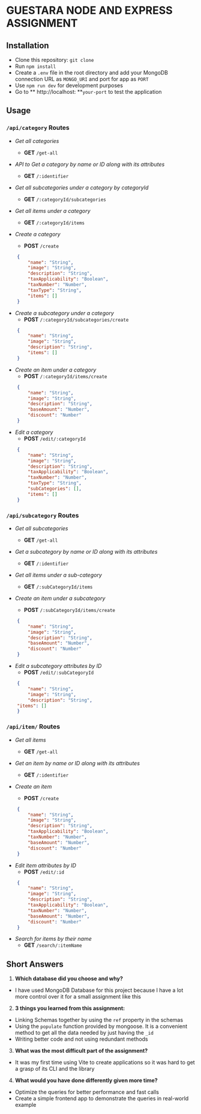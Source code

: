 # GUESTARA NODE AND EXPRESS ASSIGNMENT

## Installation

- Clone this repository: `git clone`
- Run `npm install`
- Create a `.env` file in the root directory and add your MongoDB connection URL as `MONGO_URI` and port for app as `PORT`
- Use `npm run dev` for development purposes
- Go to ** http://localhost: **`your-port` to test the application

## Usage

### `/api/category` Routes

- *Get all categories*
  -  **GET**  `/get-all` 

- *API to Get a category by name or ID along with its attributes*
  -  **GET**  `/:identifier`

- *Get all subcategories under a category by categoryId*
  -  **GET**  `/:categoryId/subcategories`

- *Get all items under a category*
  -  **GET**  `/:categoryId/items`

- *Create a category*
  -  **POST**  `/create`
```JSON
	{
		"name": "String",
		"image": "String",
		"description": "String",
		"taxApplicability": "Boolean",
		"taxNumber": "Number",
		"taxType": "String",
		"items": []
	}
```

- *Create a subcategory under a category*
  -  **POST**  `/:categoryId/subcategories/create`
```JSON
	{
		"name": "String",
		"image": "String",
		"description": "String",
		"items": []
	}
```
  
- *Create an item under a category*
  -  **POST**  `/:categoryId/items/create`
```JSON
	{
		"name": "String",
		"image": "String",
		"description": "String",
		"baseAmount": "Number",
		"discount": "Number"
	}
```
  
- *Edit a category*
  -  **POST**  `/edit/:categoryId`
```JSON
	{
		"name": "String",
		"image": "String",
		"description": "String",
		"taxApplicability": "Boolean",
		"taxNumber": "Number",
		"taxType": "String",
		"subCategories": [],
		"items": []
	}
```
  
### `/api/subcategory` Routes

- *Get all subcategories*
  -  **GET**  `/get-all`
  
- *Get a subcategory by name or ID along with its attributes*
  -  **GET**  `/:identifier`

- *Get all items under a sub-category*
  -  **GET**  `/:subCategoryId/items`

- *Create an item under a subcategory*
  -  **POST**  `/:subCategoryId/items/create`
```JSON
	{
		"name": "String",
		"image": "String",
		"description": "String",
		"baseAmount": "Number",
		"discount": "Number"
	}
```
  
- *Edit a subcategory attributes by ID*
  -  **POST**  `/edit/:subCategoryId`
```JSON
	{
		"name": "String",
		"image": "String",
		"description": "String",
    "items": []
	}
```

### `/api/item/` Routes

- *Get all items*
  -  **GET**  `/get-all`

- *Get an item by name or ID along with its attributes*
  -  **GET**  `/:identifier`

- *Create an item*
  -  **POST**  `/create`
```JSON
	{
		"name": "String",
		"image": "String",
		"description": "String",
		"taxApplicability": "Boolean",
		"taxNumber": "Number",
		"baseAmount": "Number",
		"discount": "Number"
	}
```

- *Edit item attributes by ID*
  -  **POST**  `/edit/:id`
```JSON
	{
		"name": "String",
		"image": "String",
		"description": "String",
		"taxApplicability": "Boolean",
		"taxNumber": "Number",
		"baseAmount": "Number",
		"discount": "Number"
	}
```

- *Search for items by their name*
  -  **GET**  `/search/:itemName`

## Short Answers

1.  **Which database did you choose and why?**
  - I have used MongoDB Database for this project because I have a lot more control over it for a small assignment like this

2.  **3 things you learned from this assignment:**
  - Linking Schemas together by using the `ref` property in the schemas
  - Using the `populate` function provided by mongoose. It is a convenient method to get all the data needed by just having the `_id`
  - Writing better code and not using redundant methods

3.  **What was the most difficult part of the assignment?**
  - It was my first time using Vite to create applications so it was hard to get a grasp of its CLI and the library

4.  **What would you have done differently given more time?**
  - Optimize the queries for better performance and fast calls
  - Create a simple frontend app to demonstrate the queries in real-world example
